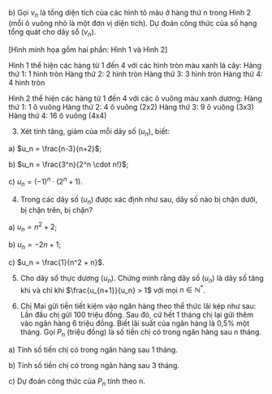 b) Gọi $v_n$ là tổng diện tích của các hình tô màu ở hàng thứ n trong Hình 2 (mỗi ô vuông nhỏ là một đơn vị diện tích). Dự đoán công thức của số hạng tổng quát cho dãy số $(v_n)$.

[Hình minh họa gồm hai phần: Hình 1 và Hình 2]

Hình 1 thể hiện các hàng từ 1 đến 4 với các hình tròn màu xanh lá cây:
Hàng thứ 1: 1 hình tròn
Hàng thứ 2: 2 hình tròn
Hàng thứ 3: 3 hình tròn
Hàng thứ 4: 4 hình tròn

Hình 2 thể hiện các hàng từ 1 đến 4 với các ô vuông màu xanh dương:
Hàng thứ 1: 1 ô vuông
Hàng thứ 2: 4 ô vuông (2x2)
Hàng thứ 3: 9 ô vuông (3x3)
Hàng thứ 4: 16 ô vuông (4x4)

3. Xét tính tăng, giảm của mỗi dãy số $(u_n)$, biết:

a) $u_n = \frac{n-3}{n+2}$;

b) $u_n = \frac{3^n}{2^n \cdot n!}$;

c) $u_n = (-1)^n \cdot (2^n + 1)$.

4. Trong các dãy số $(u_n)$ được xác định như sau, dãy số nào bị chặn dưới, bị chặn trên, bị chặn?

a) $u_n = n^2 + 2$;

b) $u_n = -2n + 1$;

c) $u_n = \frac{1}{n^2 + n}$.

5. Cho dãy số thực dương $(u_n)$. Chứng minh rằng dãy số $(u_n)$ là dãy số tăng khi và chỉ khi $\frac{u_{n+1}}{u_n} > 1$ với mọi $n \in \mathbb{N}^*$.

6. Chị Mai gửi tiền tiết kiệm vào ngân hàng theo thể thức lãi kép như sau: Lần đầu chị gửi 100 triệu đồng. Sau đó, cứ hết 1 tháng chị lại gửi thêm vào ngân hàng 6 triệu đồng. Biết lãi suất của ngân hàng là 0,5% một tháng. Gọi $P_n$ (triệu đồng) là số tiền chị có trong ngân hàng sau n tháng.

a) Tính số tiền chị có trong ngân hàng sau 1 tháng.

b) Tính số tiền chị có trong ngân hàng sau 3 tháng.

c) Dự đoán công thức của $P_n$ tính theo n.